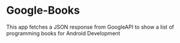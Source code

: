 # Google-Books
This app fetches a JSON response from GoogleAPI to show a list of programming books for Android Development
